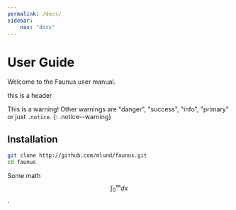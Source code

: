 ```yaml
---
permalink: /docs/
sidebar:
    nav: "docs"
---
```

<script src="https://cdnjs.cloudflare.com/ajax/libs/mathjax/2.7.0/MathJax.js?config=TeX-AMS-MML_HTMLorMML" type="text/javascript"></script>

# User Guide

Welcome to the Faunus user manual.

this is a header

This is a warning! Other warnings are "danger", "success", "info", "primary" or just `.notice`.
{: .notice--warning}

## Installation

~~~ bash
git clone http://github.com/mlund/faunus.git
cd faunus
~~~

Some math $$\int_0^{\infty} dx$$.


